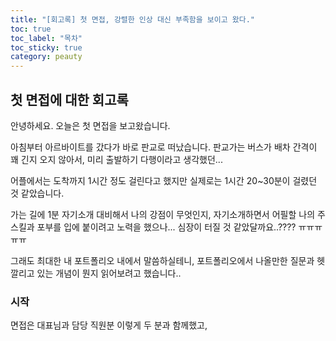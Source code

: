 ```yaml
---
title: "[회고록] 첫 면접, 강렬한 인상 대신 부족함을 보이고 왔다."
toc: true
toc_label: "목차"
toc_sticky: true
category: peauty
---
```


## 첫 면접에 대한 회고록

안녕하세요. 오늘은 첫 면접을 보고왔습니다.

아침부터 아르바이트를 갔다가 바로 판교로 떠났습니다. 판교가는 버스가 배차 간격이  꽤 긴지 오지 않아서, 미리 출발하기 다행이라고 생각했던...

어플에서는 도착까지 1시간 정도 걸린다고 했지만 실제로는 1시간 20~30분이 걸렸던 것 같았습니다.



가는 길에 1분 자기소개 대비해서 나의 강점이 무엇인지, 자기소개하면서 어필할 나의 주 스킬과 포부를 입에 붙이려고 노력을 했으나... 심장이 터질 것 같았달까요..???? ㅠㅠㅠㅠㅠ

그래도 최대한 내 포트폴리오 내에서 말씀하실테니, 포트폴리오에서 나올만한 질문과 헷깔리고 있는 개념이 뭔지 읽어보려고 했습니다..



### 시작

면접은 대표님과 담당 직원분 이렇게 두 분과 함께했고,